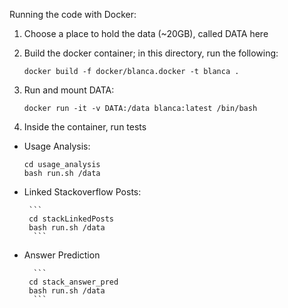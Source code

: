 Running the code with Docker:

1) Choose a place to hold the data (~20GB), called DATA here

2) Build the docker container;  in this directory, run the following:

       docker build -f docker/blanca.docker -t blanca . 

3) Run and mount DATA:

       docker run -it -v DATA:/data blanca:latest /bin/bash

4) Inside the container, run tests

 - Usage Analysis:

     ```
    cd usage_analysis
    bash run.sh /data
    ```
 - Linked Stackoverflow Posts:
        
        ```
        cd stackLinkedPosts
        bash run.sh /data
         ```

 - Answer Prediction
 
         ```
        cd stack_answer_pred
        bash run.sh /data
         ```

